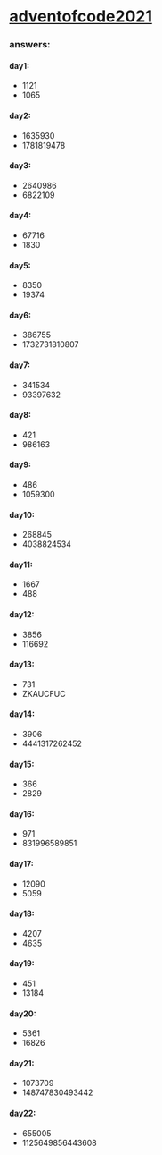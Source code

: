 # [adventofcode2021](https://adventofcode.com/2021)

### **answers:**

#### day1: 
* 1121
* 1065

#### day2:
* 1635930
* 1781819478

#### day3:
* 2640986
* 6822109

#### day4:
* 67716
* 1830

#### day5:
* 8350
* 19374

#### day6:
* 386755
* 1732731810807

#### day7:
* 341534
* 93397632

#### day8:
* 421
* 986163

#### day9:
* 486
* 1059300

#### day10:
* 268845
* 4038824534

#### day11:
* 1667
* 488

#### day12:
* 3856
* 116692

#### day13:
* 731
* ZKAUCFUC

#### day14:
* 3906
* 4441317262452

#### day15:
* 366
* 2829

#### day16:
* 971
* 831996589851

#### day17:
* 12090
* 5059

#### day18:
* 4207
* 4635

#### day19:
* 451
* 13184

#### day20:
* 5361
* 16826

#### day21:
* 1073709
* 148747830493442

#### day22:
* 655005
* 1125649856443608